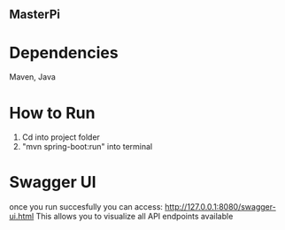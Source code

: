 ## MasterPi

# Dependencies
Maven, Java

# How to Run
1) Cd into project folder
2) "mvn spring-boot:run" into terminal

# Swagger UI
once you run succesfully you can access: http://127.0.0.1:8080/swagger-ui.html
This allows you to visualize all API endpoints available 

